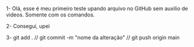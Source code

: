 1- Olá, esse é meu primeiro teste upando arquivo no GitHub sem auxilio de videos. Somente com os comandos.

2- Consegui, upei

3- git add . // git commit -m "nome da alteração" // git push origin main